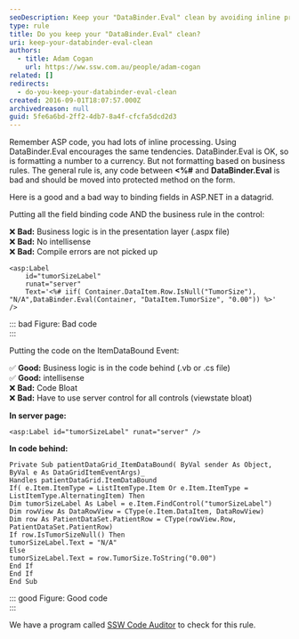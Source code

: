 ```yaml
---
seoDescription: Keep your "DataBinder.Eval" clean by avoiding inline processing and formatting based on business rules. Instead, move code into protected methods on the form or use the ItemDataBound event for more complex logic.
type: rule
title: Do you keep your "DataBinder.Eval" clean?
uri: keep-your-databinder-eval-clean
authors:
  - title: Adam Cogan
    url: https://ww.ssw.com.au/people/adam-cogan
related: []
redirects:
  - do-you-keep-your-databinder-eval-clean
created: 2016-09-01T18:07:57.000Z
archivedreason: null
guid: 5fe6a6bd-2ff2-4db7-8a4f-cfcfa5dcd2d3
---
```


Remember ASP code, you had lots of inline processing. Using DataBinder.Eval encourages the same tendencies. DataBinder.Eval is OK, so is formatting a number to a currency. But not formatting based on business rules. The general rule is, any code between **&lt;%#** and **DataBinder.Eval** is bad and should be moved into protected method on the form.

Here is a good and a bad way to binding fields in ASP.NET in a datagrid.

Putting all the field binding code AND the business rule in the control:

❌ **Bad:** Business logic is in the presentation layer (.aspx file)  
❌ **Bad:** No intellisense  
❌ **Bad:** Compile errors are not picked up

<!--endintro-->

```vbnet
<asp:Label
    id="tumorSizeLabel"
    runat="server"
    Text='<%# iif( Container.DataItem.Row.IsNull("TumorSize"), "N/A",DataBinder.Eval(Container, "DataItem.TumorSize", "0.00")) %>'
/>
```

::: bad
Figure: Bad code  
:::

Putting the code on the ItemDataBound Event:

✅ **Good:** Business logic is in the code behind (.vb or .cs file)  
✅ **Good:** intellisense  
❌ **Bad:** Code Bloat  
❌ **Bad:** Have to use server control for all controls (viewstate bloat)

**In server page:**

```vbnet
<asp:Label id="tumorSizeLabel" runat="server" />
```

**In code behind:**

```vbnet
Private Sub patientDataGrid_ItemDataBound( ByVal sender As Object, ByVal e As DataGridItemEventArgs)_
Handles patientDataGrid.ItemDataBound
If( e.Item.ItemType = ListItemType.Item Or e.Item.ItemType = ListItemType.AlternatingItem) Then
Dim tumorSizeLabel As Label = e.Item.FindControl("tumorSizeLabel")
Dim rowView As DataRowView = CType(e.Item.DataItem, DataRowView)
Dim row As PatientDataSet.PatientRow = CType(rowView.Row, PatientDataSet.PatientRow)
If row.IsTumorSizeNull() Then
tumorSizeLabel.Text = "N/A"
Else
tumorSizeLabel.Text = row.TumorSize.ToString("0.00")
End If
End If
End Sub
```

::: good
Figure: Good code  
:::

We have a program called [SSW Code Auditor](https://codeauditor.com) to check for this rule.

